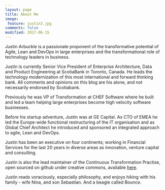 ```yaml
---
layout: page
title: About Me
image: 
 feature: justin3.jpg
comments: false
modified: 2017-06-15
---
```


Justin Arbuckle is a passionate proponent of the transformative potential of Agile, Lean and DevOps in large enterprises and the transformational role of technology leaders in business.

Justin is currently Senior Vice President of Enterprise Architecture, Data and Product Engineering at ScotiaBank in Toronto, Canada. He leads the technology modernization of this most international and forward thinking bank.  All comments and opinions on this blog are his alone, and not necessarily endorsed by Scotiabank.

Previously he was VP of Transformation at CHEF Software where he built and led a team helping large enterprises become high velocity software businesses.

Before his startup adventure, Justin was at GE Capital. As CTO of EMEA he led the Europe-wide functional restructuring of the IT organisation and as Global Chief Architect he introduced and sponsored an integrated approach to agile, Lean and DevOps.

Justin has been an executive on four continents; working in Financial Services for the last 20 years in diverse areas as innovation, venture capital and consulting.

Justin is also the lead maintainer of the Continuous Transformation Practise, open sourced on github under creative commons, available [here](https://github.com/dromologue/ContinuousTransformation).

Justin reads voraciously, especially philosophy, and enjoys hiking with his family - wife Nina, and son Sebastian. And a beagle called Bounce.